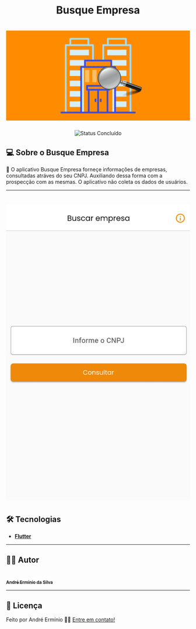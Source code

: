 <h1 align="center"> Busque Empresa </h1>

<h1 align="center">
    <img alt="Busque Empresa" title="#Busque Empresa" src="assets/recurso_grafico.png" />
</h1>


<p align="center">
	<img alt="Status Concluído" src="https://img.shields.io/badge/STATUS-CONCLU%C3%8DDO-brightgreen">
</p>


## 💻 Sobre o Busque Empresa

📄 O aplicativo Busque Empresa forneçe informações de empresas, consultadas atráves do seu CNPJ. Auxiliando dessa forma com a prospecção com as mesmas. O aplicativo não coleta os dados de usuários.

---

<h1 align="center">
    <img alt="Busque Empresa" title="#Busque Empresa" src="assets/screenshort/smartphone/WhatsApp Image 2023-12-22 at 12.06.06 (3).jpeg" />
</h1>

## 🛠 Tecnologias



- **[Flutter](https://flutter.dev/)**

---

## 🧙‍♂️ Autor

<a href="https://www.linkedin.com/in/andr%C3%A9-erm%C3%ADnio-04b7a66b/">
 <img style="border-radius: 50%;" src="https://avatars.githubusercontent.com/u/47976648?s=400&u=0d11578ca2d3a07826c0a05bdafd9e3f5b01ab3a&v=4" width="100px;" alt=""/>
 <br />
 <sub><b>André Ermínio da Silva</b></sub></a> 
 <br />

---

## 📝 Licença

<!-- Este projeto esta sobe a licença [MIT](./LICENSE). -->

Feito por André Ermínio 👋🏽 [Entre em contato!](https://www.linkedin.com/in/andr%C3%A9-erm%C3%ADnio/)
